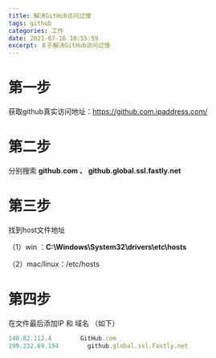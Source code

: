 ```yaml
---
title: 解决GitHub访问过慢
tags: github
categories: 工作
date: 2021-07-16 10:55:59
excerpt: 关于解决GitHub访问过慢
---
```


# 第一步

获取github真实访问地址：https://github.com.ipaddress.com/ 

# 第二步

分别搜索 **github.com  、  github.global.ssl.fastly.net**

# 第三步

找到host文件地址

（1）win ：**C:\Windows\System32\drivers\etc\hosts**

（2）mac/linux：/etc/hosts

# 第四步

在文件最后添加IP 和 域名 （如下）

```js
140.82.112.4        GitHub.com
199.232.69.194        github.global.ssl.Fastly.net
```

